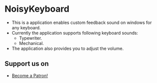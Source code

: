 # NoisyKeyboard
- This is a application enables custom feedback sound on windows for any keyboard.
- Currently the application supports following keyboard sounds:
  - Typewriter.
  - Mechanical.
- The application also provides you to adjust the volume.
## Support us on
- <a href="https://www.patreon.com/bePatron?u=53176927" data-patreon-widget-type="become-patron-button">Become a Patron!</a><script async src="https://c6.patreon.com/becomePatronButton.bundle.js"></script>